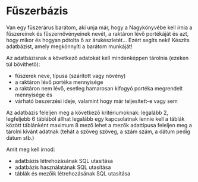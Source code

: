 # Fűszerbázis

Van egy fűszerárus barátom, aki unja már, hogy a Nagykönyvébe kell írnia a fűszereinek és
fűszernövényeinek nevét, a raktáron lévő portékáját és azt, hogy mikor és hogyan pótolta ő
az árukészletét… Ezért segíts neki! Készíts adatbázist, amely megkönnyíti a barátom
munkáját!

Az adatbázisnak a következő adatokat kell mindenképpen tárolnia (ezeken túl bővíthető):
- fűszerek neve, típusa (szárított vagy növény)
- a raktáron lévő portéka mennyisége
- a raktáron nem lévő, esetleg hamarosan kifogyó portéka megrendelt mennyisége és
- várható beszerzési ideje, valamint hogy már teljesített-e vagy sem

Az adatbázis feleljen meg a következő kritériumoknak:
legalább 2, legfeljebb 6 táblából állhat
legalább egy kapcsolatnak lennie kell a táblák között
táblánként maximum 8 mező lehet
a mezők adattípusa feleljen meg a tárolni kívánt adatnak (tehát a szöveg szöveg, a
szám szám, a dátum pedig dátum stb.)

Amit meg kell írnod:
- adatbázis létrehozásának SQL utasítása
- adatbázis használatának SQL utasítása
- táblák és mezőik létrehozásának SQL utasítása
